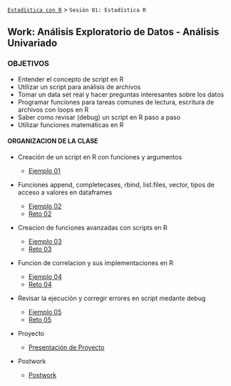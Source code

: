 [`Estadística con R`](../Readme.md) > `Sesión 01: Estadística R`

## Work: Análisis Exploratorio de Datos - Análisis Univariado

### OBJETIVOS 

- Entender el concepto de script en R
- Utilizar un script para análisis de archivos
- Tomar un data set real y hacer preguntas interesantes sobre los datos
- Programar funciones para tareas comunes de lectura, escritura  de archivos con loops en R
- Saber como revisar (debug) un script en R paso a paso
- Utilizar funciones matemáticas en R 

#### ORGANIZACION DE LA CLASE 

- Creación de un script en R con funciones y argumentos 
	- [Ejemplo 01](Ejemplo-01)

- Funciones append, completecases, rbind, list.files, vector, tipos de acceso a valores en dataframes
	- [Ejemplo 02](Ejemplo-02)
	- [Reto 02](Reto-02)

- Creacion de funciones avanzadas con scripts en R
	- [Ejemplo 03](Ejemplo-03)
	- [Reto 03](Reto-03)

- Funcion de correlacion y sus implementaciones en R
	- [Ejemplo 04](Ejemplo-04)
	- [Reto 04](Reto-04)

- Revisar la ejecución y corregir errores en script medante debug
	- [Ejemplo 05](Ejemplo-05)
	- [Reto 05](Reto-05)

- Proyecto
	- [Presentación de Proyecto](Proyecto)
- Postwork
	- [Postwork](Postwork)
